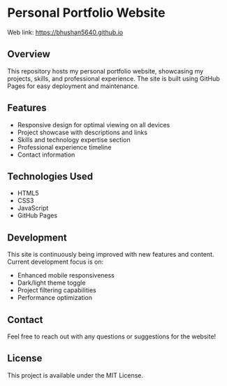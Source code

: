 # Personal Portfolio Website

Web link: https://bhushan5640.github.io

## Overview
This repository hosts my personal portfolio website, showcasing my projects, skills, and professional experience. The site is built using GitHub Pages for easy deployment and maintenance.

## Features
- Responsive design for optimal viewing on all devices
- Project showcase with descriptions and links
- Skills and technology expertise section
- Professional experience timeline
- Contact information

## Technologies Used
- HTML5
- CSS3
- JavaScript
- GitHub Pages

## Development
This site is continuously being improved with new features and content. Current development focus is on:
- Enhanced mobile responsiveness
- Dark/light theme toggle
- Project filtering capabilities
- Performance optimization

## Contact
Feel free to reach out with any questions or suggestions for the website!

## License
This project is available under the MIT License.

